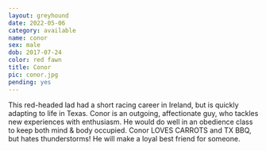 ```yaml
---
layout: greyhound
date: 2022-05-06
category: available
name: conor
sex: male
dob: 2017-07-24
color: red fawn
title: Conor
pic: conor.jpg
pending: yes
---
```

This red-headed lad had a short racing career in Ireland, but is quickly adapting to life in Texas.  Conor is an outgoing, affectionate guy, who tackles new experiences with enthusiasm. He would do well in an obedience class to keep both mind & body occupied. Conor LOVES CARROTS and TX BBQ, but hates thunderstorms! He will make a loyal best friend for someone. 
